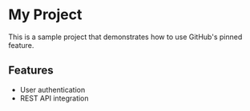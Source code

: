 # My Project
This is a sample project that demonstrates how to use GitHub's pinned feature.

## Features
- User authentication
- REST API integration
